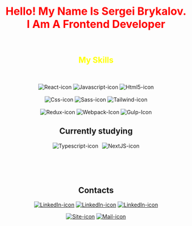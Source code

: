 
<br>
<br>

<h1 align="center"><font color="red"> Hello! My Name Is Sergei Brykalov. <br>I Am A Frontend Developer </font></h1>

<br>


<div  align="center" > 
  <h2 align="center"><span style="color: yellow;">My Skills</span></h2>
  <div style="display: inline-block;"><br>
    <p>
      <img align="center" alt="React-icon" src="https://img.shields.io/badge/React-20232A?style=for-the-badge&logo=react&logoColor=61DAFB">
      <img align="center" alt="Javascript-icon" src="https://img.shields.io/badge/JavaScript-F7DF1E?style=for-the-badge&logo=javascript&logoColor=black">
      <img align="center" alt="Html5-icon" src="https://img.shields.io/badge/HTML5-E34F26?style=for-the-badge&logo=html5&logoColor=white">
    </p>
    <p>
      <img align="center" alt="Css-icon" src="https://img.shields.io/badge/CSS3-1572B6?style=for-the-badge&logo=css3&logoColor=white">
      <img align="center" alt="Sass-icon" src="https://img.shields.io/badge/Sass-CC6699?style=for-the-badge&logo=sass&logoColor=white">
      <img align="center" alt="Tailwind-icon" src="https://img.shields.io/badge/Tailwind_CSS-38B2AC?style=for-the-badge&logo=tailwind-css&logoColor=white">
    </p>
      <img align="center" alt="Redux-icon" src="https://img.shields.io/badge/Redux-593D88?style=for-the-badge&logo=redux&logoColor=white">
      <img align="center" alt="Webpack-Icon" src="https://img.shields.io/badge/webpack-2E3A41?style=for-the-badge&logo=webpack&logoColor=9DD5F5">
      <img align="center" alt="Gulp-Icon" src="https://img.shields.io/badge/gulp-C0504C?style=for-the-badge&logo=gulp&logoColor=white">
  </div>
  <br>
  <h2 align="center">Currently studying</h2>
  <div style="display: flex; justify-content: center; flex-wrap: wrap; gap: 10px; margin-bottom: 50px;">
    <img align="center" alt="Typescript-icon" src="https://img.shields.io/badge/TypeScript-007ACC?style=for-the-badge&logo=typescript&logoColor=white">
     <img align="center" alt="NextJS-icon" src="https://img.shields.io/badge/Next.js-black?style=for-the-badge&logo=next.js&logoColor=white">
  </div>
  <br>
<h2 align="center">Contacts</h2>
 <div>
 <p>
<a href="https://www.linkedin.com/in/sergei-brykalov-63a521234/" target="_blank"><img src="https://img.shields.io/badge/LinkedIn-0077B5?style=for-the-badge&logo=linkedin&logoColor=white" alt="LinkedIn-icon"></a>
<a href="https://t.me/sebryk" target="_blank"><img src="https://img.shields.io/badge/Telegram-2CA5E0?style=for-the-badge&logo=telegram&logoColor=white" alt="LinkedIn-icon"></a>
<a href="https://wa.me/89811930733" target="_blank"><img src="https://img.shields.io/badge/WhatsApp-25D366?style=for-the-badge&logo=whatsapp&logoColor=white" alt="LinkedIn-icon"></a>
</p>
<a href="https://www.brykalov.dev" target="_blank"><img src="https://img.shields.io/badge/website-FCBE5A?style=for-the-badge&logo=About.me&logoColor=black" alt="Site-icon"></a>
<a href="mailto:info@brykalov.dev" target="_blank"><img src="https://img.shields.io/badge/mail-C0504C?style=for-the-badge&logo=About.me&logoColor=white" alt="Mail-icon"></a>
</div>
</div>
<br> 
